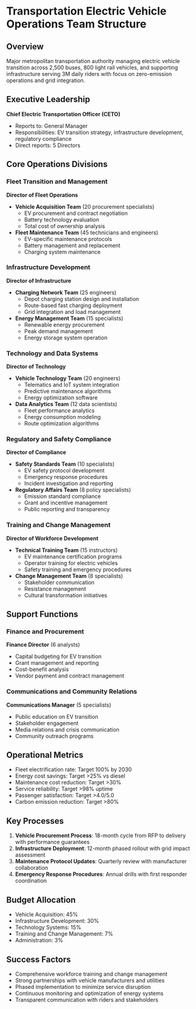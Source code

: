 # Transportation Electric Vehicle Operations Team Structure

## Overview
Major metropolitan transportation authority managing electric vehicle transition across 2,500 buses, 800 light rail vehicles, and supporting infrastructure serving 3M daily riders with focus on zero-emission operations and grid integration.

## Executive Leadership
**Chief Electric Transportation Officer (CETO)**
- Reports to: General Manager
- Responsibilities: EV transition strategy, infrastructure development, regulatory compliance
- Direct reports: 5 Directors

## Core Operations Divisions

### Fleet Transition and Management
**Director of Fleet Operations**
- **Vehicle Acquisition Team** (20 procurement specialists)
  - EV procurement and contract negotiation
  - Battery technology evaluation
  - Total cost of ownership analysis
- **Fleet Maintenance Team** (45 technicians and engineers)
  - EV-specific maintenance protocols
  - Battery management and replacement
  - Charging system maintenance

### Infrastructure Development
**Director of Infrastructure**
- **Charging Network Team** (25 engineers)
  - Depot charging station design and installation
  - Route-based fast charging deployment
  - Grid integration and load management
- **Energy Management Team** (15 specialists)
  - Renewable energy procurement
  - Peak demand management
  - Energy storage system operation

### Technology and Data Systems
**Director of Technology**
- **Vehicle Technology Team** (20 engineers)
  - Telematics and IoT system integration
  - Predictive maintenance algorithms
  - Energy optimization software
- **Data Analytics Team** (12 data scientists)
  - Fleet performance analytics
  - Energy consumption modeling
  - Route optimization algorithms

### Regulatory and Safety Compliance
**Director of Compliance**
- **Safety Standards Team** (10 specialists)
  - EV safety protocol development
  - Emergency response procedures
  - Incident investigation and reporting
- **Regulatory Affairs Team** (8 policy specialists)
  - Emission standard compliance
  - Grant and incentive management
  - Public reporting and transparency

### Training and Change Management
**Director of Workforce Development**
- **Technical Training Team** (15 instructors)
  - EV maintenance certification programs
  - Operator training for electric vehicles
  - Safety training and emergency procedures
- **Change Management Team** (8 specialists)
  - Stakeholder communication
  - Resistance management
  - Cultural transformation initiatives

## Support Functions

### Finance and Procurement
**Finance Director** (6 analysts)
- Capital budgeting for EV transition
- Grant management and reporting
- Cost-benefit analysis
- Vendor payment and contract management

### Communications and Community Relations
**Communications Manager** (5 specialists)
- Public education on EV transition
- Stakeholder engagement
- Media relations and crisis communication
- Community outreach programs

## Operational Metrics
- Fleet electrification rate: Target 100% by 2030
- Energy cost savings: Target >25% vs diesel
- Maintenance cost reduction: Target >30%
- Service reliability: Target >98% uptime
- Passenger satisfaction: Target >4.0/5.0
- Carbon emission reduction: Target >80%

## Key Processes
1. **Vehicle Procurement Process**: 18-month cycle from RFP to delivery with performance guarantees
2. **Infrastructure Deployment**: 12-month phased rollout with grid impact assessment
3. **Maintenance Protocol Updates**: Quarterly review with manufacturer collaboration
4. **Emergency Response Procedures**: Annual drills with first responder coordination

## Budget Allocation
- Vehicle Acquisition: 45%
- Infrastructure Development: 30%
- Technology Systems: 15%
- Training and Change Management: 7%
- Administration: 3%

## Success Factors
- Comprehensive workforce training and change management
- Strong partnerships with vehicle manufacturers and utilities
- Phased implementation to minimize service disruption
- Continuous monitoring and optimization of energy systems
- Transparent communication with riders and stakeholders